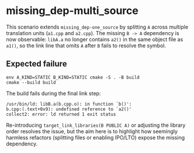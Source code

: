 # missing_dep-multi_source

This scenario extends `missing_dep-one_source` by splitting `A` across multiple translation
units (`a1.cpp` and `a2.cpp`).  The missing `B -> A` dependency is now observable: `libA.a` no
longer contains `a2()` in the same object file as `a1()`, so the link line that omits `A` after
`B` fails to resolve the symbol.

## Expected failure

```
env A_KIND=STATIC B_KIND=STATIC cmake -S . -B build
cmake --build build
```

The build fails during the final link step:

```
/usr/bin/ld: libB.a(b.cpp.o): in function `b()':
b.cpp:(.text+0x9): undefined reference to `a2()'
collect2: error: ld returned 1 exit status
```

Re-introducing `target_link_libraries(B PUBLIC A)` or adjusting the library order resolves the
issue, but the aim here is to highlight how seemingly harmless refactors (splitting files or
enabling IPO/LTO) expose the missing dependency.
